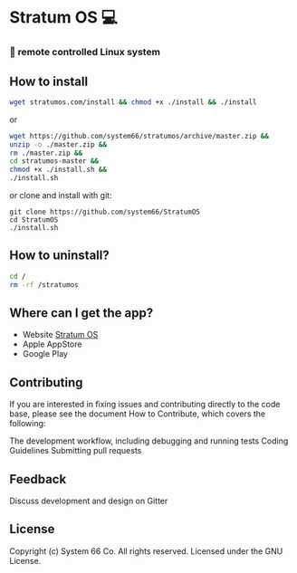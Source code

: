 # Stratum OS :computer:
### 📱 remote controlled Linux system

## How to install
``` sh
wget stratumos.com/install && chmod +x ./install && ./install
```

or
``` sh
wget https://github.com/system66/stratumos/archive/master.zip &&
unzip -o ./master.zip &&
rm ./master.zip &&
cd stratumos-master &&
chmod +x ./install.sh &&
./install.sh
```

or clone and install with git:
``` shell
git clone https://github.com/system66/StratumOS
cd StratumOS
./install.sh
```

## How to uninstall?
``` sh
cd /
rm -rf /stratumos
```
[Stratum OS]: https://stratumos.com

## Where can I get the app?
* Website [Stratum OS]
* Apple AppStore
* Google Play

## Contributing
If you are interested in fixing issues and contributing directly to the code base, please see the document How to Contribute, which covers the following:

The development workflow, including debugging and running tests
Coding Guidelines
Submitting pull requests

## Feedback
Discuss development and design on Gitter

## License
Copyright (c) System 66 Co. All rights reserved. Licensed under the GNU License.
